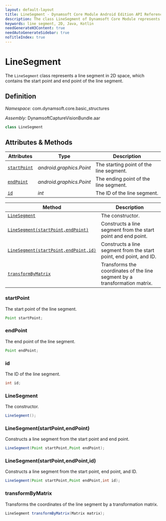 ```yaml
---
layout: default-layout
title: LineSegment - Dynamsoft Core Module Android Edition API Reference
description: The class LineSegment of Dynamsoft Core Module represents a line segment in 2D space, which contains the start point and end point of the line segment.
keywords: line segment, 2D, Java, Kotlin
needGenerateH3Content: true
needAutoGenerateSidebar: true
noTitleIndex: true
---
```


# LineSegment

The `LineSegment` class represents a line segment in 2D space, which contains the start point and end point of the line segment.

## Definition

*Namespace:* com.dynamsoft.core.basic_structures

*Assembly:* DynamsoftCaptureVisionBundle.aar

```java
class LineSegment
```

## Attributes & Methods

| Attributes | Type | Description |
| ---------- | ---- | ----------- |
| [`startPoint`](#startpoint) | *android.graphics.Point* | The starting point of the line segment. |
| [`endPoint`](#endpoint) | *android.graphics.Point* | The ending point of the line segment. |
| [`id`](#id) | *int* | The ID of the line segment. |

| Method | Description |
| ------ | ----------- |
| [`LineSegment`](#linesegment-1) | The constructor. |
| [`LineSegment(startPoint,endPoint)`](#linesegmentstartpointendpoint) | Constructs a line segment from the start point and end point. |
| [`LineSegment(startPoint,endPoint,id)`](#linesegmentstartpointendpointid) | Constructs a line segment from the start point, end point, and ID. |
| [`transformByMatrix`](#transformbymatrix) | Transforms the coordinates of the line segment by a transformation matrix. |

### startPoint

The start point of the line segment.

```java
Point startPoint;
```

### endPoint

The end point of the line segment.

```java
Point endPoint;
```

### id

The ID of the line segment.

```java
int id;
```

### LineSegment

The constructor.

```java
LineSegment();
```

### LineSegment(startPoint,endPoint)

Constructs a line segment from the start point and end point.

```java
LineSegment(Point startPoint,Point endPoint);
```

### LineSegment(startPoint,endPoint,id)

Constructs a line segment from the start point, end point, and ID.

```java
LineSegment(Point startPoint,Point endPoint,int id);
```

### transformByMatrix

Transforms the coordinates of the line segment by a transformation matrix.

```java
LineSegment transformByMatrix(Matrix matrix);
```
